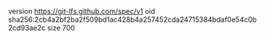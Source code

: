 version https://git-lfs.github.com/spec/v1
oid sha256:2cb4a2bf2ba2f509bd1ac428b4a257452cda24715384bdaf0e54c0b2cd93ae2c
size 700
